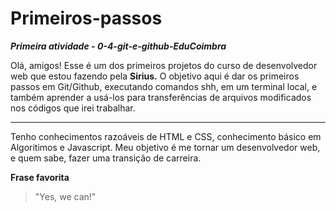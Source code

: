 # Primeiros-passos
***Primeira atividade - 0-4-git-e-github-EduCoimbra***

Olá, amigos! Esse é um dos primeiros projetos do curso de desenvolvedor web que estou fazendo pela **Sirius.**
O objetivo aqui é dar os primeiros passos em Git/Github, executando comandos shh, em um terminal local, e também aprender a usá-los para transferências de arquivos modificados nos códigos que irei trabalhar.<hr>

Tenho conhecimentos razoáveis de HTML e CSS, conhecimento básico em Algoritimos e Javascript. Meu objetivo é me tornar um desenvolvedor web, e quem sabe, fazer uma transição de carreira.

**Frase favorita**
>"Yes, we can!"
